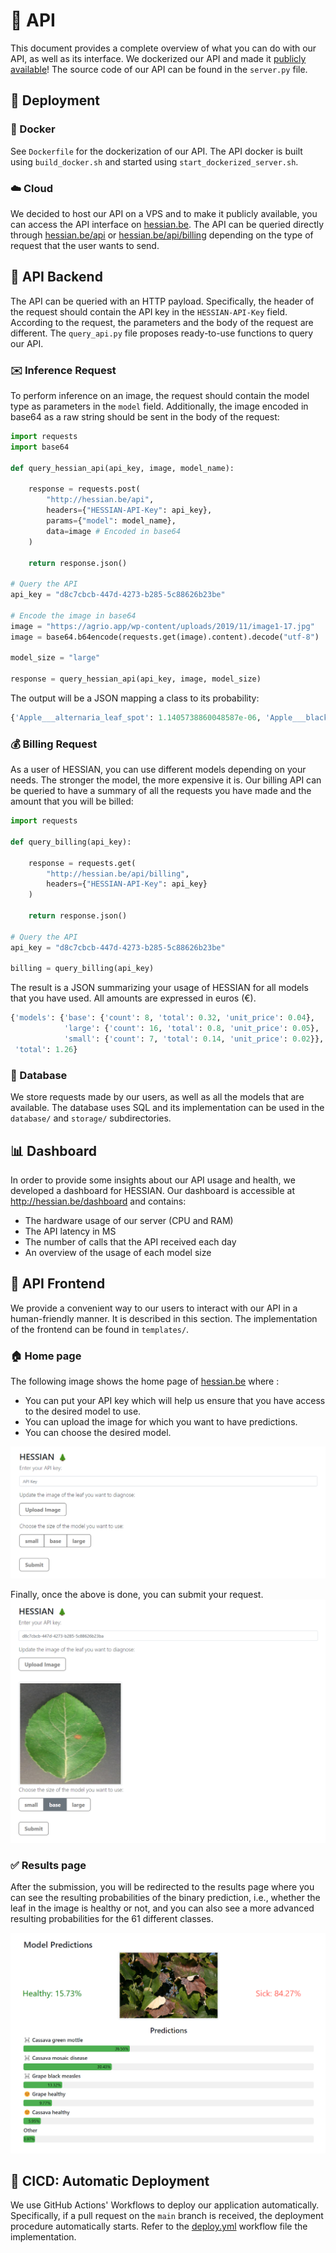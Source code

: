 # 📡 API
This document provides a complete overview of what you can do with our API, as well as its interface. We dockerized our API and made it <a href="http://hessian.be">publicly available</a>! The source code of our API can be found in the `server.py` file.

## 🤖 Deployment

### 🐋 Docker
See `Dockerfile` for the dockerization of our API. The API docker is built using `build_docker.sh` and started using `start_dockerized_server.sh`.

### ☁️ Cloud
We decided to host our API on a VPS and to make it publicly available, you can access the API interface on <a href="http://hessian.be">hessian.be</a>. The API can be queried directly through <a href="http://hessian.be/api">hessian.be/api</a> or <a href="http://hessian.be/api/billing">hessian.be/api/billing</a> depending on the type of request that the user wants to send.

## 📡 API Backend
The API can be queried with an HTTP payload. Specifically, the header of the request should contain the API key in the `HESSIAN-API-Key` field. According to the request, the parameters and the body of the request are different. The `query_api.py` file proposes ready-to-use functions to query our API.

### ✉️ Inference Request
To perform inference on an image, the request should contain the model type as parameters in the `model` field. Additionally, the image encoded in base64 as a raw string should be sent in the body of the request:

```python
import requests
import base64

def query_hessian_api(api_key, image, model_name):

    response = requests.post(
        "http://hessian.be/api",
        headers={"HESSIAN-API-Key": api_key},
        params={"model": model_name},
        data=image # Encoded in base64
    )

    return response.json()

# Query the API
api_key = "d8c7cbcb-447d-4273-b285-5c88626b23be"

# Encode the image in base64
image = "https://agrio.app/wp-content/uploads/2019/11/image1-17.jpg"
image = base64.b64encode(requests.get(image).content).decode("utf-8")

model_size = "large"

response = query_hessian_api(api_key, image, model_size)
```

The output will be a JSON mapping a class to its probability:

```python
{'Apple___alternaria_leaf_spot': 1.1405738860048587e-06, 'Apple___black_rot': 2.2144778914999062e-18, 'Apple___brown_spot': 1.518613501616528e-08, 'Apple___gray_spot': 1.277254710885245e-07, 'Apple___healthy': 6.475198688349337e-07, 'Apple___rust': 6.812467290728819e-06, 'Apple___scab': 4.432162313605659e-06, 'Bell_pepper___bacterial_spot': 1.2819054733184613e-18, 'Bell_pepper___healthy': 1.1570750234614502e-20, ... }
```

### 💰 Billing Request
As a user of HESSIAN, you can use different models depending on your needs. The stronger the model, the more expensive it is. Our billing API can be queried to have a summary of all the requests you have made and the amount that you will be billed:

```python
import requests

def query_billing(api_key):

    response = requests.get(
        "http://hessian.be/api/billing",
        headers={"HESSIAN-API-Key": api_key}
    )

    return response.json()

# Query the API
api_key = "d8c7cbcb-447d-4273-b285-5c88626b23be"

billing = query_billing(api_key)
```
The result is a JSON summarizing your usage of HESSIAN for all models that you have used. All amounts are expressed in euros (€).

```python
{'models': {'base': {'count': 8, 'total': 0.32, 'unit_price': 0.04},
            'large': {'count': 16, 'total': 0.8, 'unit_price': 0.05},
            'small': {'count': 7, 'total': 0.14, 'unit_price': 0.02}},
 'total': 1.26}
 ```

### 💾 Database
We store requests made by our users, as well as all the models that are available. The database uses SQL and its implementation can be used in the `database/` and `storage/` subdirectories.

## 📊 Dashboard
In order to provide some insights about our API usage and health, we developed a dashboard for HESSIAN. Our dashboard is accessible at <a href="http://hessian.be/dashboard">http://hessian.be/dashboard</a> and contains:

- The hardware usage of our server (CPU and RAM)
- The API latency in MS
- The number of calls that the API received each day
- An overview of the usage of each model size

## 📡 API Frontend
We provide a convenient way to our users to interact with our API in a human-friendly manner. It is described in this section. The implementation of the frontend can be found in `templates/`.

### 🏠 Home page
The following image shows the home page of <a href="http://hessian.be">hessian.be</a> where :
- You can put your API key which will help us ensure that you have access to the desired model to use.
- You can upload the image for which you want to have predictions.
- You can choose the desired model.

![Home page overview](../.github/images/home_page.png)

Finally, once the above is done, you can submit your request.
![Home page overview with an example](../.github/images/test_example.png)

### ✅ Results page
After the submission, you will be redirected to the results page where you can see the resulting probabilities of the binary prediction, i.e., whether the leaf in the image is healthy or not, and you can also see a more advanced resulting probabilities for the 61 different classes.

![Results page](../.github/images/results.png)

## 🤖 CICD: Automatic Deployment
We use GitHub Actions' Workflows to deploy our application automatically. Specifically, if a pull request on the `main` branch is received, the deployment procedure automatically starts. Refer to the [deploy.yml](../.github/workflows/training.yml) workflow file the implementation.